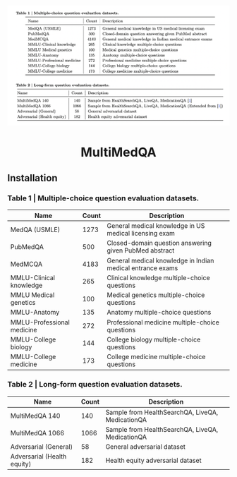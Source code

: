 <div align="center">
<img width="600px" src="https://raw.githubusercontent.com/monk1337/MultiMedQA/main/assets/datasets.png">
<h1>MultiMedQA</h1></div>
<!-- 
<h2 align="center">MultiMedQA</h2> -->


## Installation


### Table 1 | Multiple-choice question evaluation datasets.

| Name                          | Count | Description                                           |
|-------------------------------|-------|-------------------------------------------------------|
| MedQA (USMLE)                 | 1273  | General medical knowledge in US medical licensing exam|
| PubMedQA                      | 500   | Closed-domain question answering given PubMed abstract|
| MedMCQA                       | 4183  | General medical knowledge in Indian medical entrance exams|
| MMLU-Clinical knowledge       | 265   | Clinical knowledge multiple-choice questions         |
| MMLU Medical genetics         | 100   | Medical genetics multiple-choice questions           |
| MMLU-Anatomy                  | 135   | Anatomy multiple-choice questions                    |
| MMLU-Professional medicine    | 272   | Professional medicine multiple-choice questions      |
| MMLU-College biology          | 144   | College biology multiple-choice questions            |
| MMLU-College medicine         | 173   | College medicine multiple-choice questions           |

### Table 2 | Long-form question evaluation datasets.

| Name                  | Count | Description                                                |
|-----------------------|-------|------------------------------------------------------------|
| MultiMedQA 140        | 140   | Sample from HealthSearchQA, LiveQA, MedicationQA     |
| MultiMedQA 1066       | 1066  | Sample from HealthSearchQA, LiveQA, MedicationQA|
| Adversarial (General) | 58    | General adversarial dataset                                |
| Adversarial (Health equity) | 182  | Health equity adversarial dataset                        |
